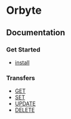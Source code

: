 
# Orbyte
## Documentation

### Get Started
- <a href="./get">install</a>
### Transfers
- <a href="./get">GET</a>
- <a href="./set.md">SET</a>
- <a href="./update.md">UPDATE</a>
- <a href="./delete.md">DELETE</a>

